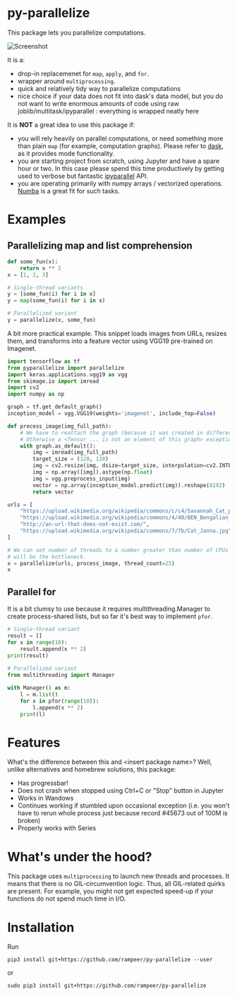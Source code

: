 # py-parallelize

This package lets you parallelize computations.

![Screenshot](screenshot.png)

It is a:
- drop-in replacemenet for `map`, `apply`, and `for`.
- wrapper around `multiprocessing`.
- quick and relatively tidy way to parallelize computations
- nice choice if your data does not fit into dask's data model, but you do not want to write enormous amounts of code
using raw joblib/multitask/ipyparallel : everything is wrapped neatly here

It is **NOT** a great idea to use this package if:
- you will rely heavily on parallel computations, or need something more than plain `map` (for example, computation graphs). 
Please refer to [dask](https://dask.org/), as it provides mode functionality.
- you are starting project from scratch, using Jupyter and have a spare hour or two. In this case please spend this time
productively by getting used to verbose but fantastic [ipyparallel](https://ipyparallel.readthedocs.io/en/latest/) API.
- you are operating primarily with numpy arrays / vectorized operations. [Numba](http://numba.pydata.org/) is a great 
fit for such tasks.

# Examples

## Parallelizing map and list comprehension

```python
def some_fun(x):
    return x ** 2
x = [1, 2, 3]

# Single-thread variants
y = [some_fun(i) for i in x]
y = map(some_fun(i) for i in x)

# Parallelized variant
y = parallelize(x, some_fun)
```

A bit more practical example. This snippet loads images from URLs, resizes them, and transforms into a feature vector
using VGG19 pre-trained on Imagenet.

```python
import tensorflow as tf
from pyparallelize import parallelize
import keras.applications.vgg19 as vgg
from skimage.io import imread
import cv2
import numpy as np

graph = tf.get_default_graph()
inception_model = vgg.VGG19(weights='imagenet', include_top=False)

def process_image(img_full_path):
    # We have to reattach the graph (because it was created in different thread).
    # Otherwise a <Tensor ... is not an element of this graph> exception will be raised
    with graph.as_default():
        img = imread(img_full_path)
        target_size = (128, 128)
        img = cv2.resize(img, dsize=target_size, interpolation=cv2.INTER_CUBIC)
        img = np.array([img]).astype(np.float)
        img = vgg.preprocess_input(img)
        vector = np.array(inception_model.predict(img)).reshape(8192)
        return vector

urls = [
    "https://upload.wikimedia.org/wikipedia/commons/c/c4/Savannah_Cat_portrait.jpg",
    "https://upload.wikimedia.org/wikipedia/commons/4/40/BEN_Bengalian_kitten_%284492540155%29.jpg",
    "http://an-url-that-does-not-exist.com/",
    "https://upload.wikimedia.org/wikipedia/commons/7/7b/Cat_Janna.jpg"
]

# We can set number of threads to a number greater than number of CPUs because it's most likely that image downloading
# will be the bottleneck.
x = parallelize(urls, process_image, thread_count=25)
x
```

## Parallel for
It is a bit clumsy to use because it requires multithreading.Manager to create
process-shared lists, but so far it's best way to implement `pfor`.

```python
# Single-thread variant
result = []
for x in range(10):
    result.append(x ** 2)
print(result)
    
# Parallelized variant
from multithreading import Manager

with Manager() as m:
    l = m.list()
    for x in pfor(range(10)):
        l.append(x ** 2)
    print(l)
```

# Features

What's the difference between this and \<insert package name\>?
Well, unlike alternatives and homebrew solutions, this package:
- Has progressbar!
- Does not crash when stopped using Ctrl+C or "Stop" button in Jupyter
- Works in Wandows
- Continues working if stumbled upon occasional exception (i.e. you won't have to rerun whole process just because record #45673 out of 100M is broken)
- Properly works with Series

# What's under the hood?

This package uses `multiprocessing` to launch new threads and processes. It means that there is no GIL-circumvention
logic. Thus, all GIL-related quirks are present. For example, you might not get expected speed-up if your functions
do not spend much time in I/O.

# Installation

Run

`pip3 install git+https://github.com/rampeer/py-parallelize --user`

or

`sudo pip3 install git+https://github.com/rampeer/py-parallelize`
